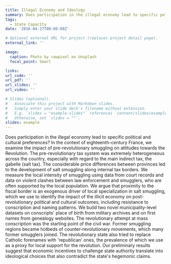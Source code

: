 ```yaml
---
title: Illegal Economy and Ideology 
summary: Does participation in the illegal economy lead to specific political and cultural preferences? In the context of eighteenth-century France, we examine the impact of pre-revolutionary smuggling on attitudes towards the Revolution. The pre-revolutionary tax system was extremely heterogeneous across the country, especially with regard to the main indirect tax, the gabelle (salt tax). The considerable price differences between provinces led to the development of salt smuggling along internal tax borders. We measure the local intensity of smuggling using data from court records and data on violent clashes between law enforcement and smugglers, who are often supported by the local population. We argue that proximity to the fiscal border is an exogenous driver of local specialization in salt smuggling, which we use to identify the impact of the illicit economy on post-revolutionary political and cultural outcomes, including resistance to conscription and naming patterns. We build two novel municipality-level datasets on conscripts' place of birth from military archives and on first names from genealogy websites. The revolutionary attempt at mass conscription was the starting point of the civil war. Former smuggling regions became hotbeds of counter-revolutionary movements, which many former smugglers joined. The revolutionary state also tried to replace Catholic forenames with 'republican' ones, the prevalence of which we use as a proxy for local support for the revolution. Our preliminary results suggest that economic incentives to challenge state authority translate into ideological choices that also contradict the state's hegemonic claims.
tags:
  - State Capacity
date: '2016-04-27T00:00:00Z'

# Optional external URL for project (replaces project detail page).
external_link: ''

image:
  caption: Photo by rawpixel on Unsplash
  focal_point: Smart

links:
url_code: ''
url_pdf: ''
url_slides: ''
url_video: ''

# Slides (optional).
#   Associate this project with Markdown slides.
#   Simply enter your slide deck's filename without extension.
#   E.g. `slides = "example-slides"` references `content/slides/example-slides.md`.
#   Otherwise, set `slides = ""`.
slides: example
---
```


Does participation in the illegal economy lead to specific political and cultural preferences? In the context of eighteenth-century France, we examine the impact of pre-revolutionary smuggling on attitudes towards the Revolution. The pre-revolutionary tax system was extremely heterogeneous across the country, especially with regard to the main indirect tax, the gabelle (salt tax). The considerable price differences between provinces led to the development of salt smuggling along internal tax borders. We measure the local intensity of smuggling using data from court records and data on violent clashes between law enforcement and smugglers, who are often supported by the local population. We argue that proximity to the fiscal border is an exogenous driver of local specialization in salt smuggling, which we use to identify the impact of the illicit economy on post-revolutionary political and cultural outcomes, including resistance to conscription and naming patterns. We build two novel municipality-level datasets on conscripts' place of birth from military archives and on first names from genealogy websites. The revolutionary attempt at mass conscription was the starting point of the civil war. Former smuggling regions became hotbeds of counter-revolutionary movements, which many former smugglers joined. The revolutionary state also tried to replace Catholic forenames with 'republican' ones, the prevalence of which we use as a proxy for local support for the revolution. Our preliminary results suggest that economic incentives to challenge state authority translate into ideological choices that also contradict the state's hegemonic claims.
